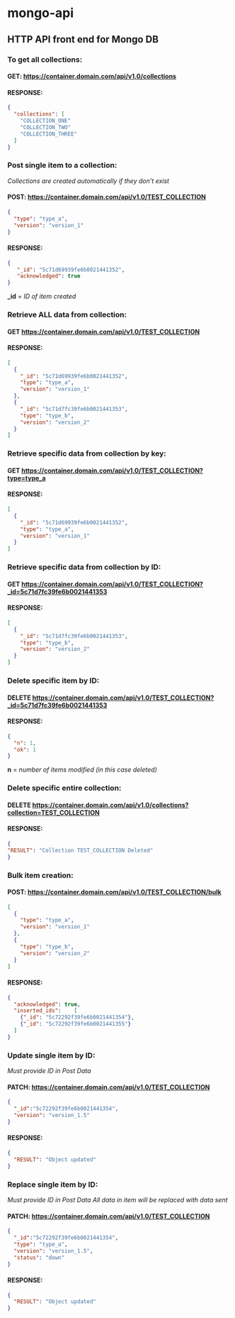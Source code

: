 # mongo-api
## HTTP API front end for Mongo DB

### To get all collections:
#### GET: https://container.domain.com/api/v1.0/collections
#### RESPONSE: 
```json
{
  "collections": [
    "COLLECTION_ONE" 
    "COLLECTION_TWO" 
    "COLLECTION_THREE"
  ]
}
```


### Post single item to a collection:
*Collections are created automatically if they don't exist*
#### POST: https://container.domain.com/api/v1.0/TEST_COLLECTION
```json
{
  "type": "type_a",
  "version": "version_1"
}
```
#### RESPONSE: 
```json
{
   "_id": "5c71d69939fe6b0021441352",
   "acknowledged": true
}
```
**_id** = *ID of item created*


### Retrieve ALL data from collection:
#### GET https://container.domain.com/api/v1.0/TEST_COLLECTION
#### RESPONSE:
```json
[
  {
    "_id": "5c71d69939fe6b0021441352",
    "type": "type_a",
    "version": "version_1"
  },
  {
    "_id": "5c71d7fc39fe6b0021441353",
    "type": "type_b",
    "version": "version_2"
  }
]
```

### Retrieve specific data from collection by key:
#### GET https://container.domain.com/api/v1.0/TEST_COLLECTION?type=type_a
#### RESPONSE:
```json
[
  {
    "_id": "5c71d69939fe6b0021441352",
    "type": "type_a",
    "version": "version_1"
  }
]
```

### Retrieve specific data from collection by ID:
#### GET https://container.domain.com/api/v1.0/TEST_COLLECTION?_id=5c71d7fc39fe6b0021441353
#### RESPONSE:
```json
[
  {
    "_id": "5c71d7fc39fe6b0021441353",
    "type": "type_b",
    "version": "version_2"
  }
]
```

### Delete specific item by ID:
#### DELETE  https://container.domain.com/api/v1.0/TEST_COLLECTION?_id=5c71d7fc39fe6b0021441353
#### RESPONSE:
```json
{
  "n": 1,
  "ok": 1
}
```
**n** = *number of items modified (in this case deleted)*

### Delete specific entire collection:
#### DELETE  https://container.domain.com/api/v1.0/collections?collection=TEST_COLLECTION
#### RESPONSE:
```json
{
"RESULT": "Collection TEST_COLLECTION Deleted"
}
```

### Bulk item creation:
#### POST: https://container.domain.com/api/v1.0/TEST_COLLECTION/bulk
```json
[
  {
    "type": "type_a",
    "version": "version_1"
  },
  {
    "type": "type_b",
    "version": "version_2"
  }
]
```
#### RESPONSE: 
```json
{
  "acknowledged": true,
  "inserted_ids":    [
    {"_id": "5c72292f39fe6b0021441354"},
    {"_id": "5c72292f39fe6b0021441355"}
  ]
}
```


### Update single item by ID:
*Must provide ID in Post Data*
#### PATCH: https://container.domain.com/api/v1.0/TEST_COLLECTION
```json
{
  "_id":"5c72292f39fe6b0021441354",
  "version": "version_1.5"
}
```
#### RESPONSE: 
```json
{
  "RESULT": "Object updated"
}
```


### Replace single item by ID:
*Must provide ID in Post Data*
*All data in item will be replaced with data sent*
#### PATCH: https://container.domain.com/api/v1.0/TEST_COLLECTION
```json
{
  "_id":"5c72292f39fe6b0021441354",
  "type": "type_a",
  "version": "version_1.5",
  "status": "down"
}
```
#### RESPONSE: 
```json
{
  "RESULT": "Object updated"
}
```

